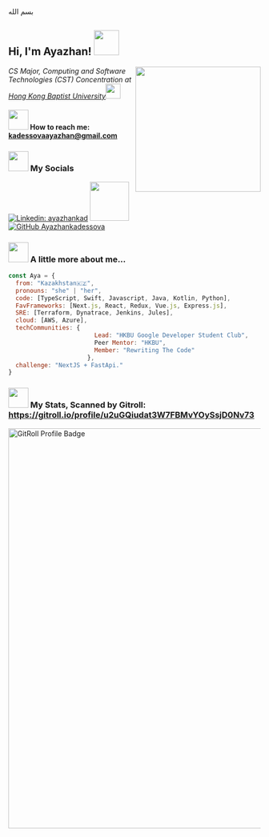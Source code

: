 
بسم الله
<h2> Hi, I'm Ayazhan! <img src="https://media.giphy.com/media/SsBGWQvtVJJqCkMXe2/giphy.gif" width="50"></h2>

<img align='right' src="https://media.giphy.com/media/BferOKonYOspm28AiB/giphy.gif" width=250>
<p><em>CS Major, Computing and Software Technologies (CST) Concentration at <a href="https://www.comp.hkbu.edu.hk/v1/">Hong Kong Baptist University</a><img src="https://media.giphy.com/media/fYSnHlufseco8Fh93Z/giphy.gif" width="30"></br></em></p>

#### <img src="https://media.giphy.com/media/4QFArMJ28mCdlcsRyq/giphy.gif" width="40"> How to reach me: kadessovaayazhan@gmail.com

### <img src="https://media.giphy.com/media/dZcsQfCXxIBii4atbm/giphy.gif" width="40"> My Socials


[![Linkedin: ayazhankad](https://img.shields.io/badge/LinkedIn-blue?style=flat&logo=linkedin&labelColor=blue&link=https://www.linkedin.com/in/ayazhankad/)](https://www.linkedin.com/in/ayazhankad/)
<a href="https://www.youtube.com/channel/UC9SnJoAITiY89RGigVYTw3g"><img src="https://img.shields.io/badge/YouTube-%23FF0000.svg?style=for-the-badge&logo=YouTube&logoColor=white" width="78">
[![GitHub Ayazhankadessova](https://img.shields.io/github/followers/ayazhankadessova?label=follow&style=social)](https://github.com/ayazhankadessova)

### <img src="https://media.giphy.com/media/dZcsQfCXxIBii4atbm/giphy.gif" width="40"> A little more about me...   

```javascript
const Aya = {
  from: "Kazakhstan🇰🇿",
  pronouns: "she" | "her",
  code: [TypeScript, Swift, Javascript, Java, Kotlin, Python],
  FavFrameworks: [Next.js, React, Redux, Vue.js, Express.js],
  SRE: [Terraform, Dynatrace, Jenkins, Jules],
  cloud: [AWS, Azure],
  techCommunities: {
                        Lead: "HKBU Google Developer Student Club",
                        Peer Mentor: "HKBU", 
                        Member: "Rewriting The Code"
                      },
  challenge: "NextJS + FastApi."
}
```

### <img src="https://media.giphy.com/media/dZcsQfCXxIBii4atbm/giphy.gif" width="40"> My Stats, Scanned by Gitroll: https://gitroll.io/profile/u2uGQiudat3W7FBMvYOySsjD0Nv73

<a href="https://gitroll.io/profile/u2uGQiudat3W7FBMvYOySsjD0Nv73" target="_blank"><img src="https://gitroll.io/api/badges/profiles/v1/u2uGQiudat3W7FBMvYOySsjD0Nv73?theme=tokyoNight" alt="GitRoll Profile Badge" width="800"/></a>




